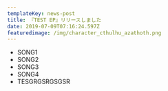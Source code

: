```yaml
---
templateKey: news-post
title: 『TEST EP』リリースしました
date: 2019-07-09T07:16:24.597Z
featuredimage: /img/character_cthulhu_azathoth.png
---
```

* SONG1
* SONG2
* SONG3
* SONG4
* TESGRGSRGSGSR
